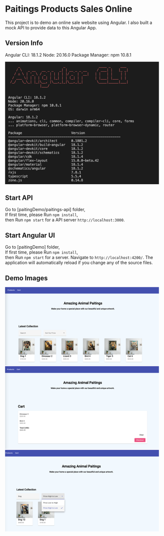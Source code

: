 # Paitings Products Sales Online

This project is to demo an online sale website using Angular.
I also built a mock API to provide data to this Angular App.

## Version Info

Angular CLI: 18.1.2
Node: 20.16.0
Package Manager: npm 10.8.1

![Version](https://github.com/douglasjs/paitingDemo/blob/main/readmeImages/VERSION.png)


## Start API

Go to [paitingDemo/paitings-api] folder, <br/>
If first time, please Run `npm install`, <br/>
then Run `npm start` for a API server `http://localhost:3000`.


## Start Angular UI

Go to [paitingDemo] folder, <br/>
If first time, please Run `npm install`, <br/>
then Run `npm start` for a server. Navigate to `http://localhost:4200/`. The application will automatically reload if you change any of the source files.

## Demo Images

![Version](https://github.com/douglasjs/paitingDemo/blob/main/readmeImages/demo1.png)
![Version](https://github.com/douglasjs/paitingDemo/blob/main/readmeImages/demo2.png)
![Version](https://github.com/douglasjs/paitingDemo/blob/main/readmeImages/demo3.png)